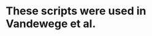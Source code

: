 
# These scripts were used in Vandewege et al. <title> <year>

## normPi.py 
This script will read in a small RNA BED file,  
normalize piRNA count data as parts per million (ppm),  
record how many locations a piRNA mapped to, and create  
a 2nd bed file with the ppm and map count information on each line.  
This script is used prior to calculation Zscores. 

`normPi.py <input.bed> > <output.bed2>`  



